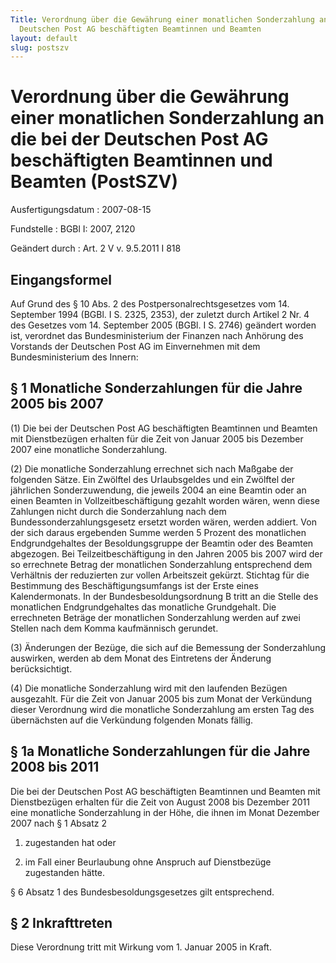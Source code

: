 ```yaml
---
Title: Verordnung über die Gewährung einer monatlichen Sonderzahlung an die bei der
  Deutschen Post AG beschäftigten Beamtinnen und Beamten
layout: default
slug: postszv
---
```


# Verordnung über die Gewährung einer monatlichen Sonderzahlung an die bei der Deutschen Post AG beschäftigten Beamtinnen und Beamten (PostSZV)

Ausfertigungsdatum
:   2007-08-15

Fundstelle
:   BGBl I: 2007, 2120

Geändert durch
:   Art. 2 V v. 9.5.2011 I 818


## Eingangsformel

Auf Grund des § 10 Abs. 2 des Postpersonalrechtsgesetzes vom 14.
September 1994 (BGBl. I S. 2325, 2353), der zuletzt durch Artikel 2
Nr. 4 des Gesetzes vom 14. September 2005 (BGBl. I S. 2746) geändert
worden ist, verordnet das Bundesministerium der Finanzen nach Anhörung
des Vorstands der Deutschen Post AG im Einvernehmen mit dem
Bundesministerium des Innern:


## § 1 Monatliche Sonderzahlungen für die Jahre 2005 bis 2007

(1) Die bei der Deutschen Post AG beschäftigten Beamtinnen und Beamten
mit Dienstbezügen erhalten für die Zeit von Januar 2005 bis Dezember
2007 eine monatliche Sonderzahlung.

(2) Die monatliche Sonderzahlung errechnet sich nach Maßgabe der
folgenden Sätze. Ein Zwölftel des Urlaubsgeldes und ein Zwölftel der
jährlichen Sonderzuwendung, die jeweils 2004 an eine Beamtin oder an
einen Beamten in Vollzeitbeschäftigung gezahlt worden wären, wenn
diese Zahlungen nicht durch die Sonderzahlung nach dem
Bundessonderzahlungsgesetz ersetzt worden wären, werden addiert. Von
der sich daraus ergebenden Summe werden 5 Prozent des monatlichen
Endgrundgehaltes der Besoldungsgruppe der Beamtin oder des Beamten
abgezogen. Bei Teilzeitbeschäftigung in den Jahren 2005 bis 2007 wird
der so errechnete Betrag der monatlichen Sonderzahlung entsprechend
dem Verhältnis der reduzierten zur vollen Arbeitszeit gekürzt.
Stichtag für die Bestimmung des Beschäftigungsumfangs ist der Erste
eines Kalendermonats. In der Bundesbesoldungsordnung B tritt an die
Stelle des monatlichen Endgrundgehaltes das monatliche Grundgehalt.
Die errechneten Beträge der monatlichen Sonderzahlung werden auf zwei
Stellen nach dem Komma kaufmännisch gerundet.

(3) Änderungen der Bezüge, die sich auf die Bemessung der
Sonderzahlung auswirken, werden ab dem Monat des Eintretens der
Änderung berücksichtigt.

(4) Die monatliche Sonderzahlung wird mit den laufenden Bezügen
ausgezahlt. Für die Zeit von Januar 2005 bis zum Monat der Verkündung
dieser Verordnung wird die monatliche Sonderzahlung am ersten Tag des
übernächsten auf die Verkündung folgenden Monats fällig.


## § 1a Monatliche Sonderzahlungen für die Jahre 2008 bis 2011

Die bei der Deutschen Post AG beschäftigten Beamtinnen und Beamten mit
Dienstbezügen erhalten für die Zeit von August 2008 bis Dezember 2011
eine monatliche Sonderzahlung in der Höhe, die ihnen im Monat Dezember
2007 nach § 1 Absatz 2

1.  zugestanden hat oder


2.  im Fall einer Beurlaubung ohne Anspruch auf Dienstbezüge zugestanden
    hätte.



§ 6 Absatz 1 des Bundesbesoldungsgesetzes gilt entsprechend.


## § 2 Inkrafttreten

Diese Verordnung tritt mit Wirkung vom 1. Januar 2005 in Kraft.

